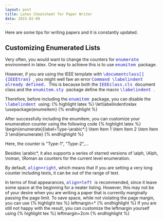 ```yaml
---
layout: post
title: Latex Cheatsheet for Paper Writer
data: 2015-02-09
---
```


<p>Here are some tips for writing papers and it is constantly updated. </p>

<h2>Customizing Enumerated Lists</h2>

<p>Very often, you would want to change the counters for
<span style="font-family:monospace; color:#2020C0">
enumerate
</span>
environment in latex. One way to achieve this is to use
<span style="font-family:monospace; color:#2020C0">
enumitem
</span> package.
</p>



<p>
However, if you are using the IEEE template with <span style="font-family:monospace; color:#2020C0">
\documentclass[]{IEEEtran}
</span>, you might well faw an error 
<span style="font-family:monospace; color:#2020C0">
Command \labelindent already defined.
</span>
This is because both the <span style="font-family:monospace; color:#2020C0">
IEEEclass.cls
</span>
document class and the <span style="font-family:monospace; color:#2020C0">
enumitem.sty
</span>
package define the macro 
<span style="font-family:monospace; color:#2020C0">
\labelindent
</span>.

Therefore, before including the <span style="font-family:monospace; color:#2020C0">
enumitem
</span> package, you can disable the <span style="font-family:monospace; color:#2020C0">
\labelindent
</span> using:
{% highlight latex %}
\let\labelindent\relax
\usepackage{enumeitem}
{% endhighlight %}

 
</p>

<p> After successfully including the enumitem, you can customize your enumeration counter using the following code
{% highlight latex %}
\begin{enumerate}[label=Type-\arabic*:]
\item Item 1
\item Item 2
\item Item 3
\end{enumerate}
{% endhighlight %}

</p>

<p>
Here, the counter is "Type-1", "Type-2",...
</p>

<p>
Besides \arabic*, it also supports a series of starred versions of \alph, \Alph, \roman, \Roman as counters for the current level enumeration.
</p>

<p>
By default, <span style="font-family:monospace; color:#2020C0"> align=right</span>, which means that if you are setting a very long counter including texts, it can be out of the range of text.

In terms of final appearances, <span style="font-family:monospace; color:#2020C0">
align=left 
</span>  is recommended, since it leave some space at the beginning for a neater listing.
However, this may not be of your desire when you are writing a paper that is currently marginally passing the page limit. To save space, while not violating the page margin, you can use
{% highlight tex %}
leftmargin=*
{% endhighlight %}
If you are still not happy with the result, you can customize the leftmargin yourself using 
{% highlight tex %}
leftmargin=2cm
{% endhighlight %}
</p>
